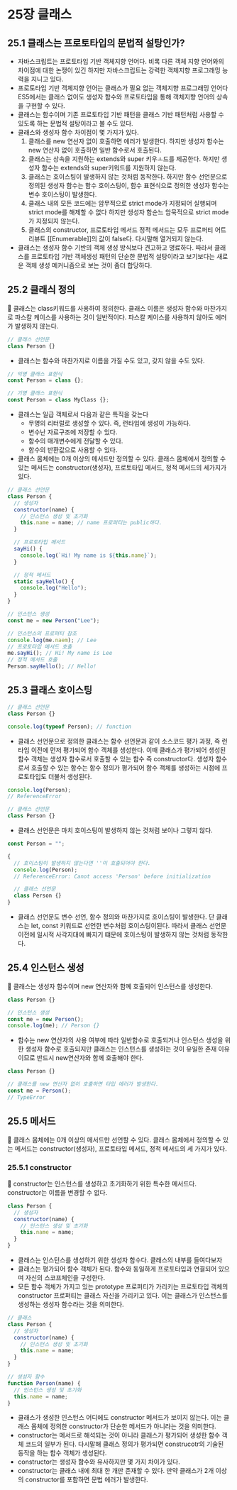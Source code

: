 # 25장 클래스

## 25.1 클래스는 프로토타입의 문법적 설탕인가?

- 자바스크립트는 프로토타입 기반 객체지향 언어다. 비록 다른 객체 지향 언어와의 차이점에 대한 논쟁이 있긴 하지만 자바스크립트는 강력한 객체지향 프로그래밍 능력을 지니고 있다.
- 프로토타입 기반 객체지향 언어는 클래스가 필요 없는 객체지향 프로그래밍 언어다 ES5에서는 클래스 없이도 생성자 함수와 프로토타입을 통해 객체지향 언어의 상속을 구현할 수 있다.
- 클래스는 함수이며 기존 프로토타입 기반 패턴을 클래스 기반 패턴처럼 사용할 수 있도록 하는 문법적 설탕이라고 볼 수도 있다.
- 클래스와 생성자 함수 차이점이 몇 가지가 있다.
  1. 클래스를 new 연선자 없이 호출하면 에러가 발생한다. 하지만 생성자 함수는 new 연산자 없이 호출하면 일반 함수로서 호출된다.
  2. 클래스는 상속을 지원하는 extends와 super 키우ㅗ드를 제공한다. 하지만 생성자 함수는 extends와 super키워드를 지원하지 않는다.
  3. 클래스는 호이스팅이 발생하지 않는 것처럼 동작한다. 하지만 함수 선언문으로 정의된 생성자 함수는 함수 호이스팅이, 함수 표현식으로 정의한 생성자 함수는 변수 호이스팅이 발생한다.
  4. 클래스 내의 모든 코드에는 암무적으로 strict mode가 지정되어 실행되며 strict mode를 해제할 수 없다 하지만 생성자 함순느 암묵적으로 strict mode가 지정되지 않는다.
  5. 클래스의 constructor, 프로토타입 메서드 정적 메서드는 모두 프로퍼티 어트리뷰트 [[Enumerable]]의 값이 false다. 다시말해 열거되지 않는다.
- 클래스는 생성자 함수 기반의 객체 생성 방식보다 견고하고 명료하다. 따라서 클래스를 프로토타입 기반 객체생성 패턴의 단순한 문법적 설탕이라고 보기보다는 새로운 객체 생성 메커니즘으로 보는 것이 좀더 합당하다.

## 25.2 클래싀 정의

<aside>
📌 클래스는 class키워드를 사용하여 정의한다. 클래스 이름은 생성자 함수와 마찬가지로 파스칼 케이스를 사용하는 것이 일반적이다. 파스칼 케이스를 사용하지 않아도 에러가 발생하지 않는다.

</aside>

```jsx
// 클래스 선언문
class Person {}
```

- 클래스는 함수와 마찬가지로 이름을 가질 수도 있고, 갖지 않을 수도 있다.

```jsx
// 익명 클래스 표현식
const Person = class {};

// 기명 클래스 표현식
const Person = class MyClass {};
```

- 클래스는 일급 객체로서 다음과 같은 특직을 갖는다
  - 무명의 리터럴로 생성할 수 있다. 즉, 런타임에 생성이 가능하다.
  - 변수난 자료구조에 저장할 수 있다.
  - 함수의 매개변수에게 전달할 수 있다.
  - 함수의 반환값으로 사용할 수 있다.
- 클래스 몸체에는 0개 이상의 메서드만 정의할 수 있다. 클래스 몸체에서 정의할 수 있는 메서드는 constructor(생성자), 프로토타입 메서드, 정적 메서드의 세가지가 있다.

```jsx
// 클래스 선언문
class Person {
  // 생성자
  constructor(name) {
    // 인스턴스 생성 및 초기화
    this.name = name; // name 프로퍼티는 public하다.
  }

  // 프로토타입 메서드
  sayHi() {
    console.log(`Hi! My name is ${this.name}`);
  }

  // 정적 메서드
  static sayHello() {
    console.log("Hello");
  }
}

// 인스턴스 생성
const me = new Person("Lee");

// 인스턴스의 프로퍼티 참조
console.log(me.naem); // Lee
// 프로토타입 메서드 호출
me.sayHi(); // Hi! My name is Lee
// 정적 메서드 호출
Person.sayHello(); // Hello!
```

## 25.3 클래스 호이스팅

```jsx
// 클래스 선언문
class Person {}

console.log(typeof Person); // function
```

- 클래스 선언문으로 정의한 클래스는 함수 선언문과 같이 소스코드 평가 과정, 즉 런타임 이전에 먼저 평가되어 함수 객체를 생성한다. 이때 클래스가 평가되어 생성된 함수 객체는 생성자 함수로서 호출할 수 있는 함수 즉 constructor다. 생성자 함수로서 호출할 수 있는 함수는 함수 정의가 평가되어 함수 객체를 생성하는 시점에 프로토타입도 더불처 생성된다.

```jsx
console.log(Person);
// ReferenceError

// 클래스 선언문
class Person {}
```

- 클래스 선언문은 마치 호이스팅이 발생하지 않는 것처럼 보이나 그렇지 않다.

```jsx
const Person = "";

{
  // 호이스팅이 발생하지 않는다면 ''이 호출되어야 한다.
  console.log(Person);
  // ReferenceError: Canot access 'Person' before initialization

  // 클래스 선언문
  class Person {}
}
```

- 클래스 선언문도 변수 선언, 함수 정의와 마찬가지로 호이스팅이 발생한다. 단 클래스는 let, const 키워드로 선언한 변수처럼 호이스팅이된다. 따라서 클래스 선언문 이전에 일시적 사각지대에 빠지기 떄문에 호이스팅이 발생하지 않는 것처럼 동작한다.

## 25.4 인스턴스 생성

<aside>
📌 클래스는 생성자 함수이며 new 연산자와 함꼐 호출되어 인스턴스를 생성한다.

</aside>

```jsx
class Person {}

// 인스턴스 생성
const me = new Person();
console.log(me); // Person {}
```

- 함수는 new 연산자의 사용 여부에 따라 일반함수로 호출되거나 인스턴스 생성을 위한 생성자 함수로 호출되지만 클래스는 인스턴스를 생성하는 것이 유일한 존재 이유이므로 반드시 new연산자와 함께 호출해야 한다.

```jsx
class Person {}

// 클래스를 new 연산자 없이 호출하면 타입 에러가 발생한다.
const me = Person();
// TypeError
```

## 25.5 메서드

<aside>
📌 클래스 몸체에는 0개 이상의 메서드만 선언할 수 있다. 클래스 몸체에서 정의할 수 있는 메서드는 constructor(생성자), 프로토타입 메서드, 정적 메서드의 세 가지가 있다.

</aside>

### 25.5.1 constructor

<aside>
📌 constructor는 인스턴스를 생성하고 초기화하기 위한 특수한 메서드다. constructor는 이름을 변경할 수 없다.

</aside>

```jsx
class Person {
  // 생성자
  constructor(name) {
    // 인스턴스 생성 및 초기화
    this.name = name;
  }
}
```

- 클래스는 인스턴스를 생성하기 위한 생성자 함수다. 클래스의 내부를 들여다보자
- 클래스는 평가되어 함수 객체가 된다. 함수와 동일하게 프로토타입과 연결되어 있으며 자신의 스코프체인을 구성한다.
- 모든 함수 객체가 가지고 있는 prototype 프로퍼티가 가리키는 프로토타입 객체의 constructor 프로퍼티는 클래스 자신을 가리키고 있다. 이는 클래스가 인스턴스를 생성하는 생성자 함수라는 것을 의미한다.

```jsx
// 클래스
class Person {
  // 생성자
  constructor(name) {
    // 인스턴스 생성 및 초기화
    this.name = name;
  }
}

// 생성자 함수
function Person(name) {
  // 인스턴스 생성 및 초기화
  this.name = name;
}
```

- 클래스가 생성한 인스턴스 어디에도 constructor 메서드가 보이지 않는다. 이는 클래스 몸체에 정의한 constructor가 단순한 메서드가 아니라는 것을 의미한다.
- constructor는 메서드로 해석되는 것이 아니라 클래스가 평가되어 생성한 함수 객체 코드의 일부가 된다. 다시말해 클래스 정의가 평가되면 construcotr의 기술된 동작을 하는 함수 객체가 생성된다.
- constructor는 생성자 함수와 유사하지만 몇 가지 차이가 있다.
- constructor는 클래스 내에 최대 한 개만 존재할 수 있다. 만약 클래스가 2개 이상의 constructor를 포함하면 문법 에러가 발생한다.
